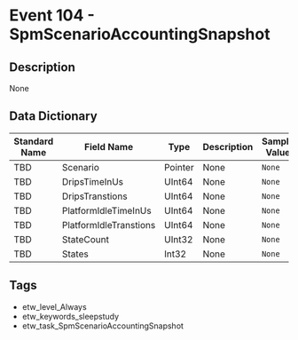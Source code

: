# Event 104 - SpmScenarioAccountingSnapshot

## Description
None

## Data Dictionary
|Standard Name|Field Name|Type|Description|Sample Value|
|---|---|---|---|---|
|TBD|Scenario|Pointer|None|`None`|
|TBD|DripsTimeInUs|UInt64|None|`None`|
|TBD|DripsTranstions|UInt64|None|`None`|
|TBD|PlatformIdleTimeInUs|UInt64|None|`None`|
|TBD|PlatformIdleTranstions|UInt64|None|`None`|
|TBD|StateCount|UInt32|None|`None`|
|TBD|States|Int32|None|`None`|

## Tags
* etw_level_Always
* etw_keywords_sleepstudy
* etw_task_SpmScenarioAccountingSnapshot